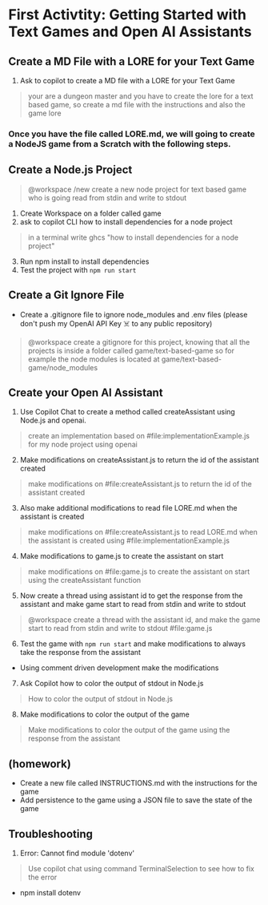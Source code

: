 # First Activtity: Getting Started with Text Games and Open AI Assistants

## Create a MD File with a LORE for your Text Game

1. Ask to copilot to create a MD file with a LORE for your Text Game

> your are a dungeon master and you have to create the lore for a text based game, so create a md file with the instructions and also the game lore

### Once you have the file called LORE.md, we will going to create a NodeJS game from a Scratch with the following steps.

## Create a Node.js Project

> @workspace /new create a new node project for text based game who is going read from stdin and write to stdout

1. Create Workspace on a folder called game
2. ask to copilot CLI how to install dependencies for a node project

> in a terminal write ghcs "how to install dependencies for a node project"

3. Run npm install to install dependencies
4. Test the project with `npm run start`

## Create a Git Ignore File

- Create a .gitignore file to ignore node_modules and .env files (please don't push my OpenAI API Key ☠️ to any public repository)  

> @workspace create a gitignore for this project, knowing that all the projects is inside a folder called game/text-based-game so for example the node modules is located at game/text-based-game/node_modules

## Create your Open AI Assistant

1. Use Copilot Chat to create a method called createAssistant using Node.js and openai.

> create an implementation based on #file:implementationExample.js for my node project using openai

2. Make modifications on createAssistant.js to return the id of the assistant created

> make modifications on #file:createAssistant.js to return the id of the assistant created

3. Also make additional modifications to read file LORE.md when the assistant is created

> make modifications on #file:createAssistant.js to read LORE.md when the assistant is created using #file:implementationExample.js

4. Make modifications to game.js to create the assistant on start

> make modifications on #file:game.js to create the assistant on start using the createAssistant function

5. Now create a thread using assistant id to get the response from the assistant and make game 
start to read from stdin and write to stdout

> @workspace create a thread with the assistant id, and make the game start to read from stdin and write to stdout #file:game.js

6. Test the game with `npm run start` and make modifications to always take the response from the assistant

- Using comment driven development make the modifications 

7. Ask Copilot how to color the output of stdout in Node.js

> How to color the output of stdout in Node.js 

8. Make modifications to color the output of the game

> Make modifications to color the output of the game using the response from the assistant

## (homework) 

- Create a new file called INSTRUCTIONS.md with the instructions for the game
- Add persistence to the game using a JSON file to save the state of the game



## Troubleshooting

1. Error: Cannot find module 'dotenv'

> Use copilot chat using command TerminalSelection to see how to fix the error
- npm install dotenv
